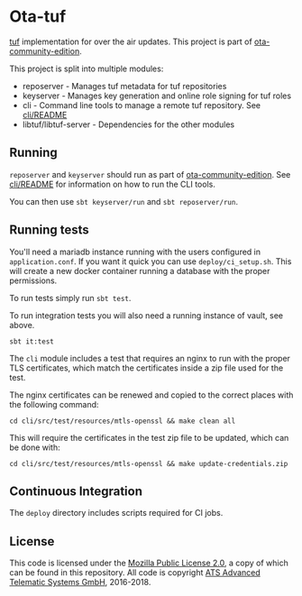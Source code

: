 # Ota-tuf

[tuf][1] implementation for over the air updates. This project is part of [ota-community-edition][2].

This project is split into multiple modules:

*  reposerver - Manages tuf metadata for tuf repositories
*  keyserver - Manages key generation and online role signing for tuf roles
*  cli - Command line tools to manage a remote tuf repository. See [cli/README](cli/README.adoc)
*  libtuf/libtuf-server - Dependencies for the other modules

## Running

`reposerver` and `keyserver` should run as part of
[ota-community-edition][2]. See [cli/README](cli/README.adoc) for
information on how to run the CLI tools.

You can then use `sbt keyserver/run` and `sbt reposerver/run`.

## Running tests

You'll need a mariadb instance running with the users configured in
`application.conf`. If you want it quick you can use
`deploy/ci_setup.sh`. This will create a new docker container running
a database with the proper permissions.

To run tests simply run `sbt test`.

To run integration tests you will also need a running instance of
vault, see above.

    sbt it:test

The `cli` module includes a test that requires an nginx to run with the proper TLS certificates, which match the certificates inside a zip file used for the test.

The nginx certificates can be renewed and copied to the correct places with the following command:

    cd cli/src/test/resources/mtls-openssl && make clean all
    
This will require the certificates in the test zip file to be updated, which can be done with:

    cd cli/src/test/resources/mtls-openssl && make update-credentials.zip

## Continuous Integration

The `deploy` directory includes scripts required for CI jobs.

## License

This code is licensed under the [Mozilla Public License 2.0](LICENSE), a copy of which can be found in this repository. All code is copyright [ATS Advanced Telematic Systems GmbH](https://www.advancedtelematic.com), 2016-2018.

[1]: https://theupdateframework.github.io/
[2]: https://github.com/advancedtelematic/ota-community-edition
